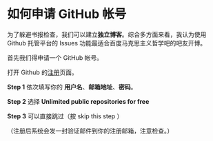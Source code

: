 # 如何申请 GitHub 帐号

为了躲避书报检查，我们可以建立**独立博客**。综合多方面来看，我认为使用 Github 托管平台的 Issues 功能最适合百度马克思主义哲学吧的吧友开博。

首先我们得申请一个 GitHub 帐号。

打开 Github 的[注册](https://github.com/join?source=header-home)页面。

**Step 1** 依次填写你的 **用户名**、**邮箱地址**、**密码**。

**Step 2** 选择 **Unlimited public repositories for free** 

**Step 3** 可以直接跳过（按 skip this step ）

（注册后系统会发一封验证邮件到你的注册邮箱，注意检查。）

